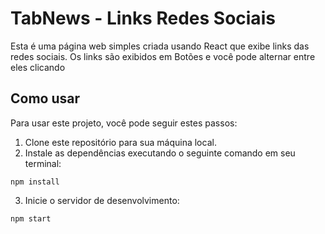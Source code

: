 <!DOCTYPE html>
<html lang="pt-br">
  <head>
    <meta charset="UTF-8">
    <meta name="viewport" content="width=device-width, initial-scale=1.0">
  </head>
  <body>
    <h1>TabNews - Links Redes Sociais</h1>
    <p>Esta é uma página web simples criada usando React que exibe links das redes sociais. Os links são exibidos em Botões e você pode alternar entre eles clicando</p>
    <h2>Como usar</h2>
    <p>Para usar este projeto, você pode seguir estes passos:</p>
    <ol>
      <li>Clone este repositório para sua máquina local.</li>
      <li>Instale as dependências executando o seguinte comando em seu terminal:</li>
    </ol>
    <pre><code>npm install</code></pre>
    <ol start="3">
      <li>Inicie o servidor de desenvolvimento:</li>
    </ol>
    <pre><code>npm start</code></pre>
  </body>
</html>

